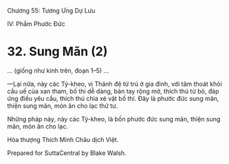  

Chương 55: Tương Ưng Dự Lưu

IV: Phẩm Phước Ðức

# 32\. Sung Mãn (2)

… (giống như kinh trên, đoạn 1–5) …

—Lại nữa, này các Tỷ-kheo, vị Thánh đệ tử trú ở gia đình, với tâm thoát khỏi cấu uế của xan tham, bố thí dễ dàng, bàn tay rộng mở, thích thú từ bỏ, đáp ứng điều yêu cầu, thích thú chia xẻ vật bố thí. Ðây là phước đức sung mãn, thiện sung mãn, món ăn cho lạc thứ tư.

Những pháp này, này các Tỷ-kheo, là bốn phước đức sung mãn, thiện sung mãn, món ăn cho lạc.

Hòa thượng Thích Minh Châu dịch Việt.

Prepared for SuttaCentral by Blake Walsh.